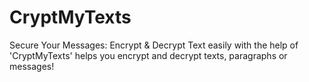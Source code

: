 # CryptMyTexts
Secure Your Messages: Encrypt &amp; Decrypt Text easily with the help of 'CryptMyTexts' helps you encrypt and decrypt texts, paragraphs or messages!
